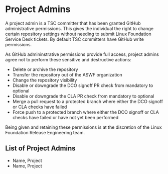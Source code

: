 # Project Admins

A project admin is a TSC committer that has been granted GitHub administrative
permissions. This gives the individual the right to change certain repository
settings without needing to submit Linux Foundation Service Desk tickets. By
default TSC committers have GitHub write permissions.

As GitHub admininstrative permissions provide full access, project admins agree
not to perform these sensitive and destructive actions:

* Delete or archive the repository
* Transfer the repository out of the ASWF organization
* Change the repository visibility
* Disable or downgrade the DCO signoff PR check from mandatory to optional
* Disable or downgrade the CLA PR check from mandatory to optional
* Merge a pull request to a protected branch where either the DCO signoff or
  CLA checks have failed
* Force push to a protected branch where either the DCO signoff or CLA checks
  have failed or have not yet been performed

Being given and retaining these permissions is at the discretion of the Linux
Foundation Release Engineering team.

## List of Project Admins

* Name, Project
* Name, Project
